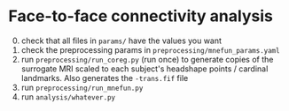 # Face-to-face connectivity analysis

0. check that all files in `params/` have the values you want
1. check the preprocessing params in `preprocessing/mnefun_params.yaml`
2. run `preprocessing/run_coreg.py` (run once) to generate copies of the
   surrogate MRI scaled to each subject's headshape points / cardinal
   landmarks. Also generates the `-trans.fif` file
3. run `preprocessing/run_mnefun.py`
4. run `analysis/whatever.py`
